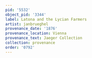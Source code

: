 ```yaml
---
pid: '5532'
object_pid: '3344'
label: Latona and the Lycian Farmers
artist: janbrueghel
provenance_date: '1876'
provenance_location: Vienna
provenance_text: Jaeger Collection
collection: provenance
order: '0792'
---
```

